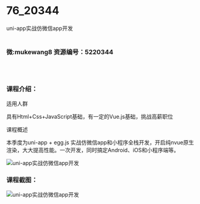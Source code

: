 # 76_20344
uni-app实战仿微信app开发
<br/></br>
<h3>微:mukewang8 资源编号：5220344</h3>
<br/></br>
<h3>课程介绍：</h3>
<p>适用人群</p>
<p>具有Html+Css+JavaScript基础，有一定的Vue.js基础，挑战高薪职位</p>
<p>课程概述</p>
<p>本季度为<a title="查看与 uni-app 相关的文章" target="_blank">uni-app</a> + egg.js 实战仿微信app和小程序全栈开发，开启纯nvue原生渲染，大大提高性能。一次开发，同时搞定Android、iOS和小程序端等。</p>
<p><img src="https://www.ko996.com/wp-content/uploads/img/2021/07/1-16-300x201.png" alt="uni-app实战仿微信app开发"></p>
<div class="info-desc">
<h3>课程截图：</h3>
<p><img src="https://www.ko996.com/wp-content/uploads/img/2021/07/2-17.png" alt="uni-app实战仿微信app开发"></p>


			
</div>

